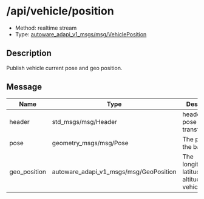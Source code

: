 <!-- This file is generated by a tool. Do not edit directly. -->

# /api/vehicle/position

- Method: realtime stream
- Type: [autoware_adapi_v1_msgs/msg/VehiclePosition](../../../types/autoware_adapi_v1_msgs/msg/vehicle_position.md)

## Description

Publish vehicle current pose and geo position.

## Message

| Name         | Type                                   | Description                                          |
| ------------ | -------------------------------------- | ---------------------------------------------------- |
| header       | std_msgs/msg/Header                    | header for pose transformation                       |
| pose         | geometry_msgs/msg/Pose                 | The pose from the base link                          |
| geo_position | autoware_adapi_v1_msgs/msg/GeoPosition | The longitude,, latitude and altitude of the vehicle |
